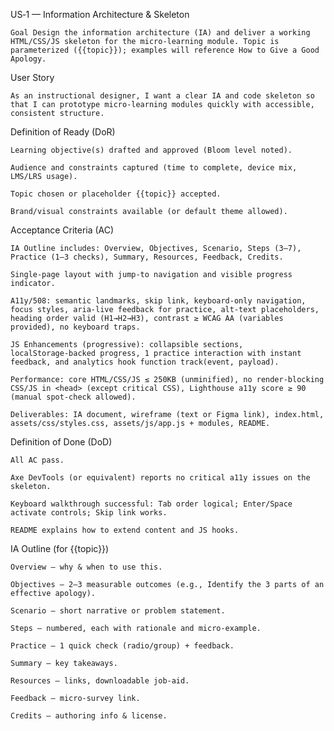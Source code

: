 US‑1 — Information Architecture & Skeleton

    Goal Design the information architecture (IA) and deliver a working HTML/CSS/JS skeleton for the micro‑learning module. Topic is parameterized ({{topic}}); examples will reference How to Give a Good Apology.

User Story

    As an instructional designer, I want a clear IA and code skeleton so that I can prototype micro‑learning modules quickly with accessible, consistent structure.

Definition of Ready (DoR)

    Learning objective(s) drafted and approved (Bloom level noted).

    Audience and constraints captured (time to complete, device mix, LMS/LRS usage).

    Topic chosen or placeholder {{topic}} accepted.

    Brand/visual constraints available (or default theme allowed).

Acceptance Criteria (AC)

    IA Outline includes: Overview, Objectives, Scenario, Steps (3–7), Practice (1–3 checks), Summary, Resources, Feedback, Credits.

    Single‑page layout with jump‑to navigation and visible progress indicator.

    A11y/508: semantic landmarks, skip link, keyboard‑only navigation, focus styles, aria‑live feedback for practice, alt‑text placeholders, heading order valid (H1→H2→H3), contrast ≥ WCAG AA (variables provided), no keyboard traps.

    JS Enhancements (progressive): collapsible sections, localStorage‑backed progress, 1 practice interaction with instant feedback, and analytics hook function track(event, payload).

    Performance: core HTML/CSS/JS ≤ 250KB (unminified), no render‑blocking CSS/JS in <head> (except critical CSS), Lighthouse a11y score ≥ 90 (manual spot‑check allowed).

    Deliverables: IA document, wireframe (text or Figma link), index.html, assets/css/styles.css, assets/js/app.js + modules, README.

Definition of Done (DoD)

    All AC pass.

    Axe DevTools (or equivalent) reports no critical a11y issues on the skeleton.

    Keyboard walkthrough successful: Tab order logical; Enter/Space activate controls; Skip link works.

    README explains how to extend content and JS hooks.

IA Outline (for {{topic}})

    Overview — why & when to use this.

    Objectives — 2–3 measurable outcomes (e.g., Identify the 3 parts of an effective apology).

    Scenario — short narrative or problem statement.

    Steps — numbered, each with rationale and micro‑example.

    Practice — 1 quick check (radio/group) + feedback.

    Summary — key takeaways.

    Resources — links, downloadable job‑aid.

    Feedback — micro‑survey link.

    Credits — authoring info & license.